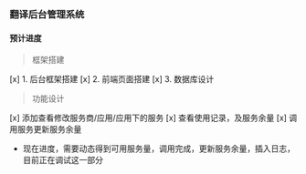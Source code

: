 ### 翻译后台管理系统

#### 预计进度
> 框架搭建

[x] 1. 后台框架搭建 
[x] 2. 前端页面搭建
[x] 3. 数据库设计

> 功能设计

[x] 添加查看修改服务商/应用/应用下的服务
[x] 查看使用记录，及服务余量
[x] 调用服务更新服务余量
* 现在进度，需要动态得到可用服务量，调用完成，更新服务余量，插入日志，目前正在调试这一部分
